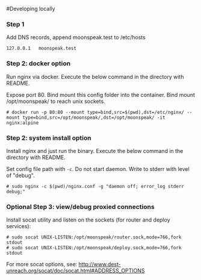 #Developing locally

### Step 1

Add DNS records, append moonspeak.test to /etc/hosts
```
127.0.0.1	moonspeak.test
```


### Step 2: docker option

Run nginx via docker. Execute the below command in the directory with README.

Expose port 80.
Bind mount this config folder into the container.
Bind mount /opt/moonspeak/ to reach unix sockets.
```
# docker run -p 80:80 --mount type=bind,src=$(pwd),dst=/etc/nginx/ --mount type=bind,src=/opt/moonspeak/,dst=/opt/moonspeak/ -it nginx:alpine
```


### Step 2: system install option

Install nginx and just run the binary. Execute the below command in the directory with README.

Set config file path with `-c`.
Do not start daemon.
Write to stderr with level of "debug".

```
# sudo nginx -c $(pwd)/nginx.conf -g "daemon off; error_log stderr debug;"
```

### Optional Step 3: view/debug proxied connections

Install socat utility and listen on the sockets (for router and deploy services):

```
# sudo socat UNIX-LISTEN:/opt/moonspeak/router.sock,mode=766,fork stdout
# sudo socat UNIX-LISTEN:/opt/moonspeak/deploy.sock,mode=766,fork stdout
```

For more socat options, see: http://www.dest-unreach.org/socat/doc/socat.html#ADDRESS_OPTIONS
